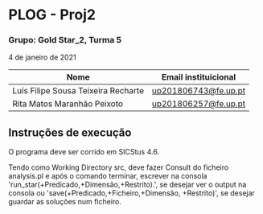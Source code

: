 # PLOG - Proj2

### Grupo: Gold Star_2, Turma 5

4 de janeiro de 2021  

| Nome 			              |  Email instituicional |					   
| ----------------------------------- | ----------------------| 
| Luís Filipe Sousa Teixeira Recharte | up201806743@fe.up.pt  |
| Rita Matos Maranhão Peixoto         | up201806257@fe.up.pt  |



## Instruções de execução

O programa deve ser corrido em SICStus 4.6.

Tendo como Working Directory src, deve fazer Consult do ficheiro analysis.pl e após o comando terminar, escrever na consola 'run_star(+Predicado,+Dimensão,+Restrito).', se desejar ver o output na consola ou 'save(+Predicado,+Ficheiro,+Dimensão, +Restrito)', se desejar guardar as soluções num ficheiro.
